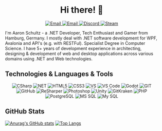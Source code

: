 <h1 align="center"> Hi there! 👋 </h1>
<p align="center" align='right'>
  <a target="_blank" href="https://aaronschultz.de">
    <img alt="Email" src="https://img.shields.io/badge/aaronschultz.de-023e8a.svg?&style=for-the-badge&logo=Google-Chrome&logoColor=white" />
  </a>
  <a target="_blank" href="mailto:info@aaronschultz.de">
    <img alt="Email" src="https://img.shields.io/badge/Email-023e8a.svg?&style=for-the-badge&logo=Microsoft-Outlook&logoColor=white" />
  </a>
  <a target="_blank" href="https://discordapp.com/users/149604348366815233">
    <img alt="Discord" src="https://img.shields.io/badge/Triky313%231831-023e8a.svg?&style=for-the-badge&logo=Discord&logoColor=white" />
  </a>
  <a target="_blank" href="https://steamcommunity.com/id/triky313/">
    <img alt="Steam" src="https://img.shields.io/badge/Steam-023e8a.svg?&style=for-the-badge&logo=Steam&logoColor=white" />
  </a>
</p>
I'm Aaron Schultz - a .NET Developer, Tech Enthusiast and Gamer from Hamburg, Germany. I mostly deal with .NET software development for WPF, Avalonia and API's (e.g. with RESTFul). Specialist Degree in Computer Science. I have 5+ years of development experience in architecting, designing & development of web and desktop applications across various domains using .NET and Web technologies.

## Technologies & Languages & Tools
<p align="center" align='right'>
  <img alt="CSharp" src="https://img.shields.io/badge/c%23%20-%23009554.svg?&style=for-the-badge&logo=c-sharp&logoColor=white" /> 
  <img alt="NET" src="https://img.shields.io/badge/-.NET-5C2D91?style=for-the-badge&logo=%2ENET&logoColor=white" />
  <img alt="HTML5" src="https://img.shields.io/badge/html5-E34F26.svg?&style=for-the-badge&logo=html5&logoColor=white" />
  <img alt="CSS3" src="https://img.shields.io/badge/css3-1572B6.svg?&style=for-the-badge&logo=css3&logoColor=white" />
  <img alt="VS" src="https://img.shields.io/badge/VS-323330.svg?&style=for-the-badge&logo=Visual Studio&logoColor=%239055A2" />
  <img alt="VS Code" src="https://img.shields.io/badge/-VS Code-007ACC?style=for-the-badge&logo=visual-studio-code&logoColor=white" />
  <img alt="Godot" src="https://img.shields.io/badge/Godot-5586b6.svg?&style=for-the-badge&logo=godot-engine&logoColor=white" />
  <img alt="GIT" src="https://img.shields.io/badge/git%20-%23F05033.svg?&style=for-the-badge&logo=git&logoColor=white" /> 
  <img alt="GitHub" src="https://img.shields.io/badge/GitHub-121011.svg?&style=for-the-badge&logo=github&logoColor=white" />
  <img alt="ReSharper" src="https://img.shields.io/badge/Resharper-121011.svg?&style=for-the-badge&logo=JetBrains&logoColor=white" />
  <img alt="Photoshop" src="https://img.shields.io/badge/Photoshop-071d33.svg?&style=for-the-badge&logo=adobe-Photoshop&logoColor=53a1f2" />
  <img alt="Unity" src="https://img.shields.io/badge/Unity-121011.svg?&style=for-the-badge&logo=Unity&logoColor=white" />
  <img alt="GitKraken" src="https://img.shields.io/badge/GitKraken-187b72.svg?&style=for-the-badge&logo=GitKraken&logoColor=white" />
  <img alt="PHP" src="https://img.shields.io/badge/PHP-333b5d.svg?&style=for-the-badge&logo=PHP&logoColor=white" />
  <img alt="PostgreSQL" src="https://img.shields.io/badge/-PostgreSQL-4479A1?style=for-the-badge&logo=postgresql&logoColor=black&textColor=black" />
  <img alt="MS SQL" src="https://img.shields.io/badge/-MS SQL-f7f7f7?style=for-the-badge&logo=microsoft-sql-server&logoColor=black&textColor=black" />
  <img alt="My SQL" src="https://img.shields.io/badge/-MySQL-2f6d88?style=for-the-badge&logo=mysql&logoColor=white&textColor=black" />
</p>

## GitHub Stats
[![Anurag's GitHub stats](https://github-readme-stats.vercel.app/api?username=triky313&count_private=true&show_icons=true&theme=github_dark)](https://github.com/Triky313)
[![Top Langs](https://github-readme-stats.vercel.app/api/top-langs/?username=triky313&layout=compact&count_private=true&hide=javascript&show_icons=true&theme=github_dark)](https://github.com/Triky313)
